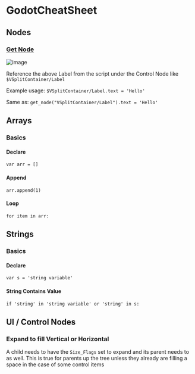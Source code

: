 # GodotCheatSheet

## Nodes

### [Get Node](https://docs.godotengine.org/en/stable/classes/class_node.html#class-node-method-get-node)

![image](https://user-images.githubusercontent.com/82972366/156904914-1eee412f-7acb-4e24-ba3d-f742b8bffdfa.png)

Reference the above Label from the script under the Control Node like `$VSplitContainer/Label`

Example usage: `$VSplitContainer/Label.text = 'Hello'`

Same as: `get_node("VSplitContainer/Label").text = 'Hello'`

## Arrays

### Basics

#### Declare

`var arr = []`

#### Append

`arr.append(1)`

#### Loop

`for item in arr:`

## Strings

### Basics

#### Declare

`var s = 'string variable'`

#### String Contains Value

`if 'string' in 'string variable' or 'string' in s:`

## UI / Control Nodes

### Expand to fill Vertical or Horizontal

A child needs to have the `Size_Flags` set to expand and its parent needs to as well. This is true for parents up the tree unless they already are filling a space in the case of some control items
